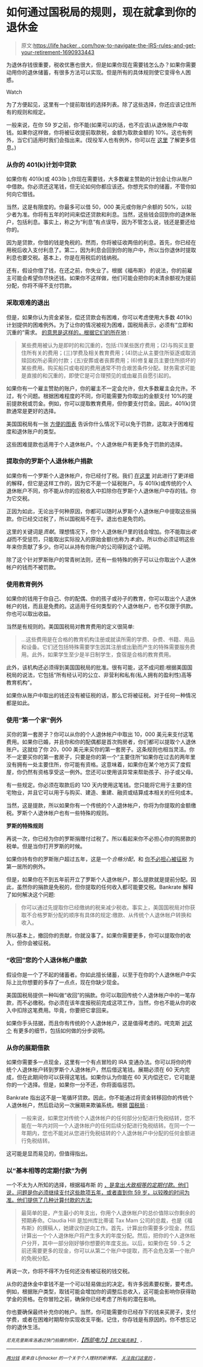 # 如何通过国税局的规则，现在就拿到你的退休金

> 原文:[https://life hacker . com/how-to-navigate-the-IRS-rules-and-get-your-retirement-1690933443](https://lifehacker.com/how-to-navigate-the-irs-rules-and-get-your-retirement-1690933443)

为退休存钱很重要，税收优惠也很大，但是如果你现在需要钱怎么办？如果你需要动用你的退休储蓄，有很多方法可以实现。但是所有的具体规则使它变得令人困惑。

Watch

为了方便起见，这里有一个提前取钱的选择列表。除了这些选择，你还应该记住所有的规则和规定。

一般来说，在你 59 岁之前，你不能(如果可以的话，也不应该)从退休账户中取钱。如果你这样做，你将被征收提前取款税，金额为取款金额的 10%。这也有例外，当它们适用时我们会指出来。(现役军人也有例外，你可以在 [这里](http://www.icmarc.org/for-plan-sponsors/plan-rules/pension-protection-act/penalty-tax-exceptions-for-military-active-duty.html) 了解更多信息。)

### 从你的 401(k)计划中贷款

如果你有 401(k)或 403(b ),你现在需要钱，大多数雇主赞助的计划会让你从账户中借款。你必须还这笔钱，但无论如何你都应该还。你想充实你的储蓄，不管你如何向它借钱。

当然，这是有限度的。你最多可以借 50，000 美元或你账户余额的 50%，以较少者为准。你将有五年的时间来偿还贷款和利息。当然，这些钱会回到你的退休账户，包括利息。事实上，称之为“利息”有点误导，因为不管怎么说，钱还是要还给你的。

因为是贷款，你借的钱是免税的。然而，你将被征收两倍的利息。首先，你已经在用税后收入支付利息了。第二，因为利息会回到你的账户中，所以当你退休时提取利息也要交税。基本上，你是在用税后的钱纳税。

还有，假设你借了钱，在还之前，你失业了。根据《福布斯》 的说法，你的前雇主可能会希望你尽快还钱。如果你不这样做，他们可能会把你的未清余额视为提前分配，你将不得不支付罚款。

### 采取艰难的退出

但是，如果你认为资金紧张，偿还贷款会有困难，你可以考虑使用大多数 401(k)计划提供的困难例外。为了让你的情况被视为困难，国税局表示，必须有“立即和沉重的”需求。 [的意思是这样的，根据它们的所在地](http://www.irs.gov/Retirement-Plans/Retirement-Plans-FAQs-regarding-Hardship-Distributions#2) :

> 某些费用被认为是即时的和沉重的，包括:(1)某些医疗费用；(2)与购买主要住所有关的费用；(三)学费及相关教育费用；(4)防止从主要住所驱逐或取消赎回权所必需的付款；(五)安葬或者丧葬费用；(6)修复雇员主要住所损坏的某些费用。购买船只或电视的费用通常不符合艰苦条件分配。财务需求可能是直接的和沉重的，即使它是可合理预见的或由雇员自愿引起的。

如果你有一个雇主赞助的账户，你的雇主不一定会允许，但大多数雇主会允许。不过，有个问题。根据困难程度的不同，你可能需要为你取出的金额支付 10%的提前提款税或罚金。例如，你可以提取教育费用，但你要支付罚金。因此，401(k)贷款通常是更好的选择。

美国国税局有一张 [方便的图表](http://www.irs.gov/Retirement-Plans/Plan-Participant,-Employee/Retirement-Topics---Tax-on-Early-Distributions) 告诉你什么情况下可以免于罚款，这取决于困难程度和退休账户的类型。

这些困难提款也适用于个人退休帐户。个人退休帐户有更多免于罚款的选择。

### 提取你的罗斯个人退休帐户捐款

如果你有一个罗斯个人退休帐户，你已经付了税。我们 [在这里](https://lifehacker.com/a-beginner-s-guide-to-opening-an-ira-1607498930) 对此进行了更详细的解释，但它是这样工作的，因为它不是一个延税账户。与 401(k)或传统的个人退休帐户不同，你不能从你的应税收入中扣除你在罗斯个人退休帐户中存的钱。你为它交税。

正因为如此，无论出于何种原因，你都可以随时从罗斯个人退休帐户中提取这些捐款。你已经交过税了，所以国税局不在乎。退出也是免罚的。

这里的关键词是*贡献*。理想情况下，你个人退休帐户里的钱会增加。你不能取出*收益*而不受惩罚，只能取出实际投入的原始金额(也称为*本金*)。所以你必须证明这些年来你贡献了多少。你可以从持有你账户的公司得到这个证明。

除了这个针对罗斯账户的常青树法则，还有一些特殊的例子可以让你取出个人退休帐户的钱而不被罚款。

### 使用教育例外

如果你的钱用于你自己、你的配偶、你的孩子或孙子的教育，你可以取出个人退休帐户的钱，而且是免费的。这适用于任何类型的个人退休帐户，也不仅限于供款。你也可以取出收益。

当然是有规则的。美国国税局对教育费用的定义很简单:

> ...这些费用是在合格的教育机构注册或就读所需的学费、杂费、书籍、用品和设备。它们还包括特殊需要学生因其注册或出勤而产生的特殊需要服务费用。此外，如果学生至少是半日制学生，食宿是合格的教育费用。

此外，该机构还必须得到美国国税局的批准。很有可能，这不成问题:根据美国国税局的说法，它包括“所有经认可的公立、非营利和私有(私人拥有的盈利性)高等教育机构”。

如果你从账户中取出的钱还没有被征税的话，那么它将被征税。对于任何一种情况都是如此。

### 使用“第一个家”例外

买你的第一套房子？你可以从你的个人退休帐户中取出 10，000 美元来支付这笔费用。如果你已婚，并且你和你的配偶都是首次购房者，你们都可以提取个人退休账户。这就给了你 20，000 美元来买你的第一套房子。这条规则也相当灵活。你不一定要买你的第一套房子，只要是你的第一个“主要住所”如果你在过去的两年里没有拥有一处主要住所，你可能有资格。这意味着，如果你在某个地方买了度假屋，你仍然有资格享受这一例外。您还可以使用该异常来帮助孩子、孙子或父母。

有一些规定。你必须在取款后的 120 天内使用这笔钱。您只能将它用于主要的住宅物业，并且它可以用于与购买、建造、重建、融资或结算成本相关的任何成本。

当然，这是提款，所以如果你有一个传统的个人退休帐户，你将为你提取的金额缴税。罗斯个人退休帐户也有一些特殊的规则。

**罗斯的特殊规则**

再说一次，你已经为你的罗斯捐赠付过税了。所以看起来你不必担心你的购房款的税单。但是当你打开罗斯的时候。

如果你持有你的罗斯账户超过五年，这是一个*合格分配*，和 [你不必担心被征税](http://www.investopedia.com/terms/q/qualifieddistribution.asp) 为第一居所的例外。

但是，如果你在不到五年前开立了罗斯个人退休帐户，那么提款就是提前分配。因此，虽然你的捐款是免税的，但你提取的任何收入都可能要交税。Bankrate 解释了如何解决这个问题:

> 你可以通过先提取你已经缴纳的税来减少税收。事实上，美国国税局对你获取不合格罗斯分配的顺序有具体的规定:缴款、从传统个人退休帐户转换和收入。

所以基本上，撤回你的贡献，你就没事了。如果你需要更多，你可以提取你的收入，但你会被征税。

### “收回”您的个人退休帐户缴款

假设你是一个了不起的储蓄者。你如此擅长储蓄，以至于在你的个人退休帐户中实际上比你想要的多存了一点点，现在你缺少现金。

美国国税局提供一种叫做“收回”的捐款。你可以取回传统个人退休帐户中的一笔存款，而不必缴税。你必须在该年度报税前完成这项工作，当然，你也不能从你的收入中扣除这笔费用。毕竟，你要把它拿回来。

如果你手头拮据，而且你有传统的个人退休帐户，这是值得考虑的。咤克斯 [对这个](http://finance.zacks.com/can-ira-contributions-reversed-same-year-2098.html) 有更多的细节，包括如何做的分步说明。

### 从你的展期借款

如果你需要多一点现金，这里有一个有点冒险的 IRA 变通办法。你可以将你的传统个人退休帐户转到罗斯个人退休帐户，然后借这笔钱。展期必须在 60 天内完成，但在此期间你可以获得这笔钱。如果你认为你能在 60 天内偿还它，它可能是你的一个选择。但是，如果你一分不还，你将面临惩罚。

Bankrate 指出这不是一笔循环贷款。因此，你不能通过将资金转移回你的传统个人退休帐户，然后启动另一次展期来欺骗系统。根据 [国税局](http://www.irs.gov/publications/p17/ch17.html) :

> 一般来说，如果您对传统个人退休帐户的任何部分分配进行免税结转，您不能在一年内对同一个人退休帐户的任何后续分配进行免税结转。在同一个一年期内，您也不能对从您进行免税结转的个人退休帐户中分配的任何金额进行免税结转。

这可能是显而易见的，但值得指出。

### 以“基本相等的定期付款”为例

一个不太为人所知的选择，根据福布斯 的 [，是拿出*大致相等的定期付款*。他们说，问题是你必须继续支付这些款项五年，或者直到你 59 岁，以较晚的时间为准。他们提供了几种计算付款的方法:](http://www.forbes.com/sites/janetnovack/2013/01/15/11-ways-to-tap-retirement-cash-early-without-a-10-penalty/2/)

> 最简单的是，产生最小的年支出，你用个人退休帐户的总价值除以你剩余的预期寿命。Claudia Hill 是加州库比蒂诺 Tax Mam 公司的总裁，也是《福布斯》的撰稿人，她建议你逆向工作。首先，计算出你需要多少现金，然后计算出一个个人退休帐户将产生多大的年度分配。然后，把你的个人退休帐户分开，其中一部分刚好够你想要的年度支出。以后，如果你在 59 . 5 之前还需要更多的现金，你可以从第二个账户中提取，而不会危及第一个账户的免税分配。

再说一次，你将不得不为任何还没有被征税的钱交税。

从你的退休金中拿钱不是一个可以轻易做出的决定。有许多因素要权衡，要考虑。例如，根据账户类型，取钱可能会增加你的调整后总收入，这可能会影响你获得助学金的资格。在你冒险之前，确保你已经考虑了所有的潜在影响。

你也要确保最终补充你的帐户。当然，你可能需要你已经存下的钱来买房子，支付学费，或者在困难时期帮你实现收支平衡。记住，你存钱是有原因的。你不想忘记你的退休生活。

<small>*尼克克里斯库洛通过快门拍摄的照片，*</small>[*【西部电力】*](https://www.flickr.com/photos/westernareapower/16342614155/in/photolist-qU9aPz-dUDaQs-dswhG8-ks3yW4-ccbwbU-aT3xMr-93vv6n-7VttRS-53Dwpf-4Bif89-8gDbA5-atvnG7-bN496n-6hcDhE-dTD8dz-dSK3tm-8gdDEM-8ggW7U-8ggWLj-8gdHiR-8ggWoC-8gdGV8-8gdG24-5TpW9D-hUU6fj-caJjW-4BhVrH-8ggXyu-8ggYK5-8gdGbP-8ggVBA-8ggYVJ-8ggWVs-8gdFck-8ggXfq-8gdETx-8gdFvn-8ggY2Y-8ggWAs-8ggZjA-8ggXSU-8ggYy3-ebRzkF-7bd3g8-qs8w3U-aQqWiF-gHKx8y-e1jK2x-9brWLP-2fqC2)<small></small>[<small>*【凯文福克斯】*</small>](https://www.flickr.com/photos/person/107899274/in/photolist-7BQzxV-7e92a-pqC2fz-bycAym-y6ZNA-zNK1T-5LFdXp-4dCTir-aRRnVa-49mzJb-HK7uA-ftWCUc-8xxyK2-5S85SE-7Ws9Aq-7DpkED-9a93hk-ax1Gj-3ZxWd-9Guq22-359Dn-3gXSyw-4tfnPj-6TyZU7-9g57do-8y3QRX-BqDY9-w2dJ6-bwYWS-8k7rpp-ag69u-sYi6T-47XuG7-5ZDDtx-66TLZ2-r1bWLF-2ajv5E-b9c6c-54UCD7-cY6LJq-7JeASf-7ePk2-fbKMYF-qApHxE-ok513v-bqVKxH-H63Sw-8xBqg9-mVDgG-fc2qzY) <small>*，*</small>

* * *

[*<small>两分钱</small>*](http://ift.tt/MNrhmo) <small>*是来自 Lifehacker 的一个关于个人理财的新博客。*</small> [*<small>关注我们这里的</small>*](http://ift.tt/1cudqxU) *<small>。</small>*